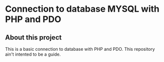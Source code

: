 # Connection to database MYSQL with PHP and PDO

## About this project
This is a basic connection to database with PHP and PDO. This repository ain't intented to be a guide.
